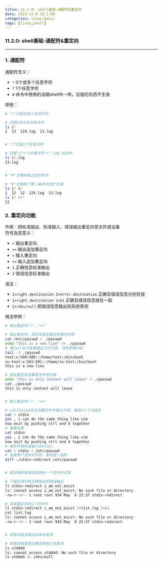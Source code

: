 ```yaml
---
title: 11.2.0: shell基础-通配符&重定向
date: 2014-12-8 20:1:00
categories: linux/basic
tags: [linux,shell]
---
```

### 11.2.0: shell基础-通配符&重定向
---
### 1. 通配符
通配符含义：
- `*` 0个或多个任意字符
- `?` 1个任意字符
- `#` 命令中使用的话跟shell中一样，后面的东西不生效

举例：
``` bash
# "*"匹配任意个任何字符

# 匹配1开头的所有文件
ls 1*
1  12  124.log  13.log


# "?"匹配1个任意字符

# 匹配"1"+"1任意字符"+".log"的文件
ls 1?.log
13.log


# "#"注释掉其之后的命令

# "#"注释掉了第二条命令的1*匹配
ls 1? 1*
1  12  12  124.log  13.log
ls 1? #1*
12
```  

### 2. 重定向功能
作用：把标准输出、标准输入、错误输出重定向至文件或设备  
符号及其意义：
- `>` 输出重定向
- `>>` 输出追加重定向
- `<` 输入重定向
- `<<` 输入追加重定向
- `1` 正确信息标准输出
- `2` 错误信息标准输出

语法：
- `1>right.destination 2>error.destination` 正确及错误信息分别存放
- `1>right.destination 2>&1` 正确及错误信息放在一起
- `2>/dev/null` 把错误信息输出到系统黑洞

用法举例：
``` bash
# 输出重定向">"、">>"

# 输出重定向，然后用追加重定向增加内容
cat /etc/passwd > ./passwd
echo "this is a new line" >> ./passwd
# 用tail命令查看最后三行内容，找到新增内容
tail -3 ./passwd
test:x:500:500::/home/test:/bin/bash
su-test:x:501:501::/home/su-test:/bin/bash
this is a new line

# 追加重定向会覆盖文件原内容
echo "this is only content will leave" > ./passwd
cat ./passwd
this is only content will leave


# 输入重定向"<"、"<<"

# cat可以以此形式创建文件并输入内容，最后ctrl+d退出
cat > stdin
yes , i can do the same thing like vim
now exit by pushing ctrl and d together
# 查看结果
cat stdin
yes , i can do the same thing like vim
now exit by pushing ctrl and d together
# 用文件做标准输入到stdin
cat > stdin < /etc/passwd
# 查看两个文件的不同，发现是一致的
diff ./stdin-redirect /etc/passwd


# 把正确和错误信息放在一个文件中记录

# 下面的语句有正确输出和错误输出
ll stdin-redirect i_am_not_exist
ls: cannot access i_am_not_exist: No such file or directory
-rw-r--r-- 1 root root 934 May  6 22:37 stdin-redirect

# 将其重定向到1个文件中
ll stdin-redirect i_am_not_exist 1>list.log 2>&1
cat list.log
ls: cannot access i_am_not_exist: No such file or directory
-rw-r--r-- 1 root root 934 May  6 22:37 stdin-redirect


# 把错误信息输出到系统黑洞

# 将错误信息或正确信息输入到黑洞
ls stdddd
ls: cannot access stdddd: No such file or directory
ls stdddd 2> /dev/null```